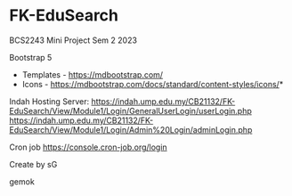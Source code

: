# FK-EduSearch
BCS2243 Mini Project Sem 2 2023

Bootstrap 5
* Templates - https://mdbootstrap.com/
* Icons - https://mdbootstrap.com/docs/standard/content-styles/icons/*

Indah Hosting Server: 
https://indah.ump.edu.my/CB21132/FK-EduSearch/View/Module1/Login/GeneralUserLogin/userLogin.php
https://indah.ump.edu.my/CB21132/FK-EduSearch/View/Module1/Login/Admin%20Login/adminLogin.php

Cron job
https://console.cron-job.org/login

Create by sG

gemok